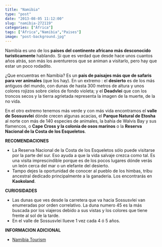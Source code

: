 ```yaml
---
title: "Namibia"
type: "post"
date: "2013-08-05 11:12:00"
slug: "namibia-272119"
categories: ["África"]
tags: ["África","Namibia","Paises"]
image: "post-background.jpg"
---
```


 [](/wp-content/uploads/2013/08/272119-148734.jpg)Namibia es uno de los **paises del continente africano más desconocido turisticamente** hablando. Si que es verdad que desde hace unos cuantos años atrás, son más los aventureros que se animan a visitarlo, pero hay que estar un poco rodadito.

 ¿Que encuentras en Namibia? Es un **pais de paisajes más que de safaris para ver animales** (que los hay). En un extremo : el **desierto** es de los más antiguos del mundo, con dunas de hasta 300 metros de altura y unos colores rojizos sobre cielos de fondo violeta; y el **Deadvlei** que con los troncos secos y la tierra agrietada representa la imagen de la muerte, de la no vida.

 En el otro extremo tenemos más verde y con más vida encontramos el **valle de Sossusvlei** dónde crecen algunas acacias, el **Parque Natural de Etosha** al norte con más de 140 especies de animales, la bahía de Walvis Bay y sus flamencos, o **Cape Cross y la colonia de osos marinos** o la **Reserva Nacional de la Costa de los Esqueletos**.

 **RECOMENDACIONES**

- La Reserva Nacional de la Costa de los Esqueletos sólo puede visitarse por la parte del sur. Eso ayuda a que la vida salvaje crezca como tal. Es una visita imprescindible porque es de los pocos lugares dónde verás un león cerca del mar o un elefante del desierto.
- [](/wp-content/uploads/2013/08/272119-148735.jpg)Tampo dejes la oportunidad de conocer al pueblo de los himbas, tribu ancestral dedicado principalmente a la ganaderia. Los encontrarás en **Kaokoland**.

 **CURIOSIDADES**

- Las dunas que ves desde la carretera que va hacia Sossusvlei van enumeradas por orden correlativo. La duna numero 45 es la más buscada por los viajeros debido a sus vistas y los colores que tiene frente al sol de la tarde.
- En el valle de Sossusvlei llueve 1 vez cada 4 ó 5 años.

 **INFORMACION ADICIONAL**

- [Namibia Tourism](http://www.namibiatourism.com.na)
